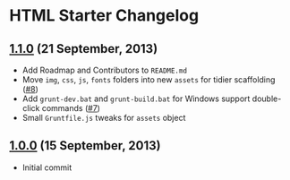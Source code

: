 # HTML Starter Changelog

## [1.1.0](https://github.com/toddmotto/fireshell/releases/tag/v1.1.0) (21 September, 2013)

* Add Roadmap and Contributors to `README.md`
* Move `img`, `css`, `js`, `fonts` folders into new `assets` for tidier scaffolding ([#8](https://github.com/toddmotto/fireshell/pull/8))
* Add `grunt-dev.bat` and `grunt-build.bat` for Windows support double-click commands ([#7](https://github.com/toddmotto/fireshell/pull/7))
* Small `Gruntfile.js` tweaks for `assets` object

## [1.0.0](https://github.com/toddmotto/fireshell/releases/tag/v1.0.0) (15 September, 2013)

* Initial commit
